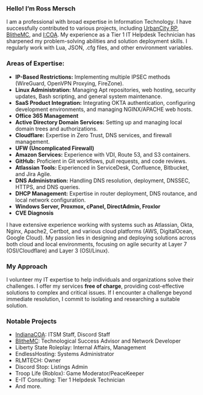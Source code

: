 ### Hello! I’m Ross Mersch

I am a professional with broad expertise in Information Technology. I have successfully contributed to various projects, including [UrbanCity RP](https://ucrp.online), [BlitheMC](https://blithemc.co), and [I:COA](https://indianacoa.com/team). My experience as a Tier 1 IT Helpdesk Technician has sharpened my problem-solving abilities and solution deployment skills. I regularly work with Lua, JSON, .cfg files, and other environment variables.

### Areas of Expertise:

- **IP-Based Restrictions:** Implementing multiple IPSEC methods (WireGuard, OpenVPN Proxying, FireZone).
- **Linux Administration:** Managing Apt repositories, web hosting, security updates, Bash scripting, and general system maintenance.
- **SaaS Product Integration:** Integrating OKTA authentication, configuring development environments, and managing NGINX/APACHE web hosts.
- **Office 365 Management**
- **Active Directory Domain Services:** Setting up and managing local domain trees and authorizations.
- **Cloudflare:** Expertise in Zero Trust, DNS services, and firewall management.
- **UFW (Uncomplicated Firewall)**
- **Amazon Services:** Experience with VDI, Route 53, and S3 containers.
- **GitHub:** Proficient in Git workflows, pull requests, and code reviews.
- **Atlassian Tools:** Experienced in ServiceDesk, Confluence, Bitbucket, and Jira Agile.
- **DNS Administration:** Handling DNS resolution, deployment, DNSSEC, HTTPS, and DNS queries.
- **DHCP Management:** Expertise in router deployment, DNS routance, and local network configuration.
- **Windows Server, Proxmox, cPanel, DirectAdmin, Froxlor**
- **CVE Diagnosis**

I have extensive experience working with systems such as Atlassian, Okta, Nginx, Apache2, Certbot, and various cloud platforms (AWS, DigitalOcean, Google Cloud). My passion lies in designing and deploying solutions across both cloud and local environments, focusing on agile security at Layer 7 (OSI/Cloudflare) and Layer 3 (OSI/Linux).


### My Approach

I volunteer my IT expertise to help individuals and organizations solve their challenges. I offer my services **free of charge**, providing cost-effective solutions to complex and critical issues. If I encounter a challenge beyond immediate resolution, I commit to isolating and researching a suitable solution.


### Notable Projects

- [IndianaCOA](https://indianacoa.com): ITSM Staff, Discord Staff
- [BlitheMC](https://blithemc.co): Technological Success Advisor and Network Developer
- Liberty State Roleplay: Internal Affairs, Management
- EndlessHosting: Systems Administrator
- RLMTECH: Owner
- Discord Stop: Listings Admin
- Troop Life (Roblox): Game Moderator/PeaceKeeper
- E-IT Consulting: Tier 1 Helpdesk Technician
- And more.
